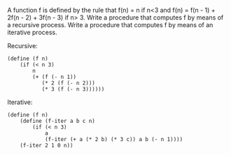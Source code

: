 A function f is defined by the rule that f(n) = n if n<3 and f(n) = f(n - 1) + 2f(n - 2) + 3f(n - 3) if n> 3. Write a procedure that computes f by means of a recursive process. Write a procedure that computes f by means of an iterative process.

Recursive:

```
(define (f n)
    (if (< n 3)
        n
        (+ (f (- n 1)) 
           (* 2 (f (- n 2)))
           (* 3 (f (- n 3))))))
```

Iterative:

```
(define (f n)
    (define (f-iter a b c n)
        (if (< n 3)
            a
            (f-iter (+ a (* 2 b) (* 3 c)) a b (- n 1))))
    (f-iter 2 1 0 n))
```
